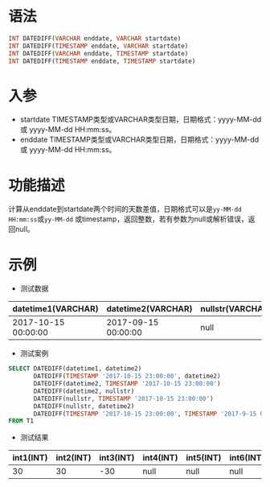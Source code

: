 # 语法

```sql
INT DATEDIFF(VARCHAR enddate, VARCHAR startdate)
INT DATEDIFF(TIMESTAMP enddate, VARCHAR startdate)
INT DATEDIFF(VARCHAR enddate, TIMESTAMP startdate)
INT DATEDIFF(TIMESTAMP enddate, TIMESTAMP startdate)
```

# 入参

- startdate TIMESTAMP类型或VARCHAR类型日期，日期格式：yyyy-MM-dd 或 yyyy-MM-dd HH:mm:ss。
- enddate TIMESTAMP类型或VARCHAR类型日期，日期格式：yyyy-MM-dd 或 yyyy-MM-dd HH:mm:ss。

# 功能描述

计算从enddate到startdate两个时间的天数差值，日期格式可以是`yy-MM-dd HH:mm:ss`或`yy-MM-dd`
或timestamp，返回整数，若有参数为null或解析错误，返回null。

# 示例

- 测试数据

| datetime1(VARCHAR)  | datetime2(VARCHAR)  | nullstr(VARCHAR) |
|---------------------|---------------------|------------------|
| 2017-10-15 00:00:00 | 2017-09-15 00:00:00 | null             |

- 测试案例

```sql
SELECT DATEDIFF(datetime1, datetime2)                                            as int1,
       DATEDIFF(TIMESTAMP '2017-10-15 23:00:00', datetime2)                      as int2,
       DATEDIFF(datetime2, TIMESTAMP '2017-10-15 23:00:00')                      as int3,
       DATEDIFF(datetime2, nullstr)                                              as int4,
       DATEDIFF(nullstr, TIMESTAMP '2017-10-15 23:00:00')                        as int5,
       DATEDIFF(nullstr, datetime2)                                              as int6,
       DATEDIFF(TIMESTAMP '2017-10-15 23:00:00', TIMESTAMP '2017-9-15 00:00:00') as int7
FROM T1
```

- 测试结果

| int1(INT) | int2(INT) | int3(INT) | int4(INT) | int5(INT) | int6(INT) | int7(INT) |
|-----------|-----------|-----------|-----------|-----------|-----------|-----------|
| 30        | 30        | -30       | null      | null      | null      | 30        |



